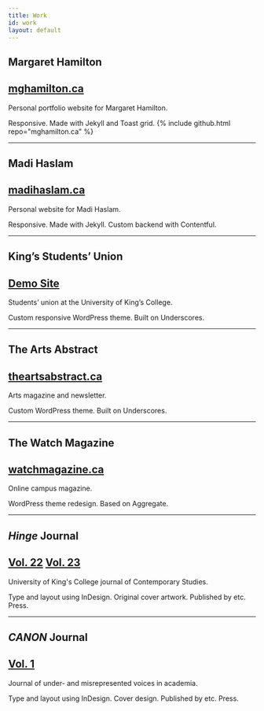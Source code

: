 ```yaml
---
title: Work
id: work
layout: default
---
```


## Margaret Hamilton
## [mghamilton.ca](https://mghamilton.ca)

Personal portfolio website for Margaret Hamilton.

Responsive. Made with Jekyll and Toast grid. {% include github.html repo="mghamilton.ca" %}

---

## Madi Haslam
## [madihaslam.ca](https://madihaslam.ca)

Personal website for Madi Haslam.

Responsive. Made with Jekyll. Custom backend with Contentful.

---

## King’s Students’ Union
## [Demo Site](http://ksu.bakerkretzmar.ca)

Students’ union at the University of King’s College.

Custom responsive WordPress theme. Built on Underscores.

---

## The Arts Abstract
## [theartsabstract.ca](http://theartsabstract.ca)

Arts magazine and newsletter.

Custom WordPress theme. Built on Underscores.

---

## The Watch Magazine
## [watchmagazine.ca](http://watchmagazine.ca)

Online campus magazine.

WordPress theme redesign. Based on Aggregate.

---

## *Hinge* Journal
## [Vol. 22](https://issuu.com/kingscsp/docs/hinge) [Vol. 23](https://issuu.com/kingscsp/docs/hinge2017)

University of King's College journal of Contemporary Studies.

Type and layout using InDesign. Original cover artwork. Published by etc. Press.

---

## *CANON* Journal
## [Vol. 1](https://issuu.com/snarc/docs/canon)

Journal of under- and misrepresented voices in academia.

Type and layout using InDesign. Cover design. Published by etc. Press.
